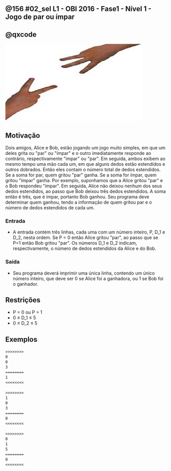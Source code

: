 ## @156 #02_sel L1 - OBI 2016 - Fase1 - Nível 1 - Jogo de par ou ímpar
## @qxcode

![](__capa.jpg)

## Motivação

Dois amigos, Alice e Bob, estão jogando um jogo muito simples, em que um deles grita ou "par" ou "ímpar" e o outro imediatamente responde ao contrário, respectivamente "ímpar" ou "par". Em seguida, ambos exibem ao mesmo tempo uma mão cada um, em que alguns dedos estão estendidos e outros dobrados. Então eles contam o número total de dedos estendidos. Se a soma for par, quem gritou "par" ganha. Se a soma for ímpar, quem gritou "ímpar" ganha. Por exemplo, suponhamos que a Alice gritou "par" e o Bob respondeu "ímpar". Em seguida, Alice não deixou nenhum dos seus dedos estendidos, ao passo que Bob deixou três dedos estendidos. A soma então é três, que é ímpar, portanto Bob ganhou. Seu programa deve determinar quem ganhou, tendo a informação de quem gritou par e o número de dedos estendidos de cada um.

### Entrada

 - A entrada contém três linhas, cada uma com um número inteiro, P, D\_1 e D\_2, nesta ordem. Se P = 0 então Alice gritou "par", ao passo que se P=1 então Bob gritou "par". Os números D\_1 e D\_2 indicam, respectivamente, o número de dedos estendidos da Alice e do Bob.

### Saída

 - Seu programa deverá imprimir uma única linha, contendo um único número inteiro, que deve ser 0 se Alice foi a ganhadora, ou 1 se Bob foi o ganhador.

## Restrições

*   P = 0 ou P = 1
*   0 ≤ D\_1 ≤ 5
*   0 ≤ D\_2 ≤ 5

## Exemplos

```
>>>>>>>>
0
0
3
========
1
<<<<<<<<

>>>>>>>>
1
0
3
========
0
<<<<<<<<

>>>>>>>>
0
1
5
========
0
<<<<<<<<
```

<!---
>>>>>>>> 01
0
3
2
========
1
<<<<<<<<


>>>>>>>> 02
0
0
2
========
0
<<<<<<<<


>>>>>>>> 03
1
3
3
========
1
<<<<<<<<


>>>>>>>> 04
1
0
5
========
0
<<<<<<<<


>>>>>>>> 05
0
0
4
========
0
<<<<<<<<


>>>>>>>> 06
0
3
1
========
0
<<<<<<<<


>>>>>>>> 07
0
2
4
========
0
<<<<<<<<


>>>>>>>> 08
1
0
1
========
0
<<<<<<<<


>>>>>>>> 09
0
3
4
========
1
<<<<<<<<


>>>>>>>> 10
0
1
4
========
1
<<<<<<<<


>>>>>>>> 11
0
4
5
========
1
<<<<<<<<
--->